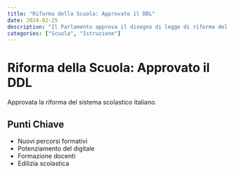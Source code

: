 ```yaml
---
title: "Riforma della Scuola: Approvato il DDL"
date: 2024-02-25
description: "Il Parlamento approva il disegno di legge di riforma del sistema scolastico: nuovi percorsi formativi e digitalizzazione."
categories: ["Scuola", "Istruzione"]
---
```


# Riforma della Scuola: Approvato il DDL

Approvata la riforma del sistema scolastico italiano.

## Punti Chiave

- Nuovi percorsi formativi
- Potenziamento del digitale
- Formazione docenti
- Edilizia scolastica 